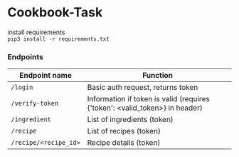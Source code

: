 # Cookbook-Task

install requirements\
`pip3 install -r requirements.txt`

### Endpoints

| Endpoint name  | Function |
| ------------- | ------------- |
| `/login`  | Basic auth request, returns token |
| `/verify-token`  | Information if token is valid (requires {'token': <valid_token>} in header) |
| `/ingredient` | List of ingredients (token) |
| `/recipe` | List of recipes (token)|
| `/recipe/<recipe_id>` | Recipe details (token)|
